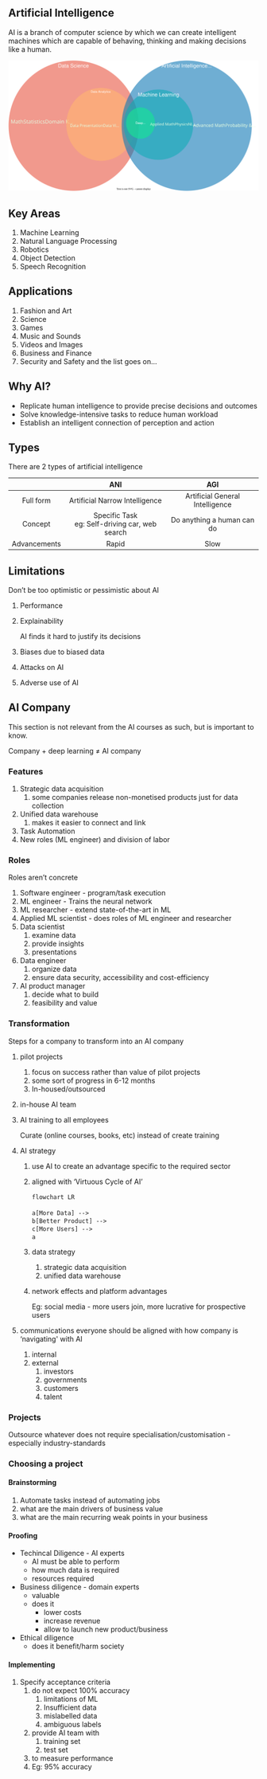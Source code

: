 ## Artificial Intelligence

AI is a branch of computer science by which we can create intelligent machines which are capable of behaving, thinking and making decisions like a human.

![img](./../assets/overview_ai_ml_dl_ds.svg)

## Key Areas

1. Machine Learning
2. Natural Language Processing
3. Robotics
4. Object Detection
5. Speech Recognition

## Applications

1. Fashion and Art
2. Science
3. Games
4. Music and Sounds
5. Videos and Images  
6. Business and Finance
7. Security and Safety and the list goes on...

## Why AI?

- Replicate human intelligence to provide precise decisions and outcomes
- Solve knowledge-intensive tasks to reduce human workload
- Establish an intelligent connection of perception and action

## Types

There are 2 types of artificial intelligence

|              |                         ANI                         |               AGI               |
| :----------: | :-------------------------------------------------: | :-----------------------------: |
|  Full form   |           Artificial Narrow Intelligence            | Artificial General Intelligence |
|   Concept    | Specific Task<br />eg: Self-driving car, web search |   Do anything a human can do    |
| Advancements |                        Rapid                        |              Slow               |

## Limitations

Don’t be too optimistic or pessimistic about AI

1. Performance
2. Explainability
   
   AI finds it hard to justify its decisions
3. Biases due to biased data
4. Attacks on AI
5. Adverse use of AI

## AI Company

This section is not relevant from the AI courses as such, but is important to know.

Company + deep learning $\ne$ AI company

### Features

1. Strategic data acquisition
   1. some companies release non-monetised products just for data collection
2. Unified data warehouse
   1. makes it easier to connect and link
3. Task Automation
4. New roles (ML engineer) and division of labor

### Roles

Roles aren’t concrete

1. Software engineer - program/task execution
2. ML engineer - Trains the neural network
3. ML researcher - extend state-of-the-art in ML
4. Applied ML scientist - does roles of ML engineer and researcher
5. Data scientist
   1. examine data
   2. provide insights
   3. presentations
6. Data engineer
   1. organize data
   2. ensure data security, accessibility and cost-efficiency
7. AI product manager
   1. decide what to build
   2. feasibility and value

### Transformation

Steps for a company to transform into an AI company

1. pilot projects

   1. focus on success rather than value of pilot projects
   2. some sort of progress in 6-12 months
   3. In-housed/outsourced
2. in-house AI team
3. AI training to all employees

   Curate (online courses, books, etc) instead of create training
4. AI strategy
   1. use AI to create an advantage specific to the required sector
   2. aligned with ‘Virtuous Cycle of AI’

      ```mermaid
      flowchart LR
      
      a[More Data] -->
      b[Better Product] -->
      c[More Users] -->
      a
      ```
   3. data strategy
      1. strategic data acquisition
      2. unified data warehouse
   4. network effects and platform advantages
   
   		Eg: social media - more users join, more lucrative for prospective users
5. communications
   everyone should be aligned with how company is ‘navigating' with AI
   1. internal
   2. external
      1. investors
      2. governments
      3. customers
      4. talent

### Projects

Outsource whatever does not require specialisation/customisation - especially industry-standards

### Choosing a project

#### Brainstorming

1. Automate tasks instead of automating jobs
2. what are the main drivers of business value
3. what are the main recurring weak points in your business

#### Proofing

- Techincal Diligence - AI experts
  - AI must be able to perform
  - how much data is required
  - resources required
- Business diligence - domain experts
  - valuable
  - does it
    - lower costs
    - increase revenue
    - allow to launch new product/business
- Ethical diligence
  - does it benefit/harm society

#### Implementing

1. Specify acceptance criteria
   1. do not expect 100% accuracy
      1. limitations of ML
      2. Insufficient data
      3. mislabelled data
      4. ambiguous labels
   2. provide AI team with 
      1. training set
      2. test set
   3. to measure performance
   4. Eg: 95% accuracy